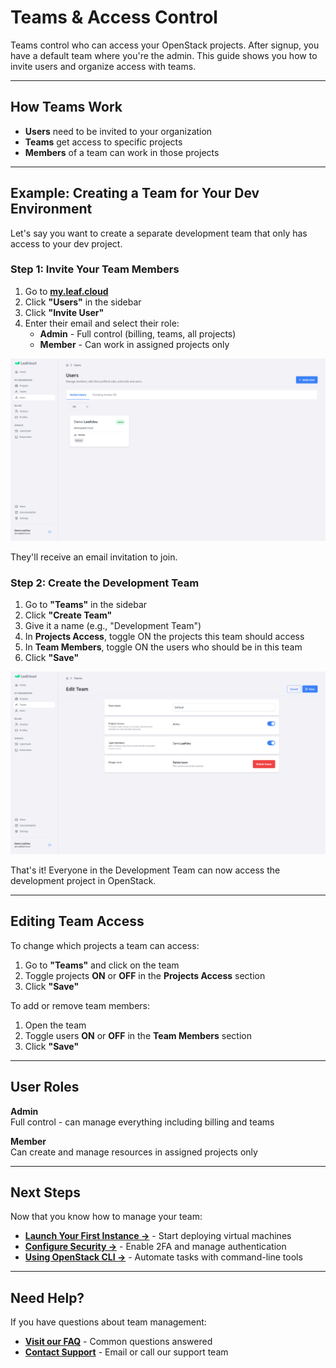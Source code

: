# Teams & Access Control

Teams control who can access your OpenStack projects. After signup, you have a default team where you're the admin. This guide shows you how to invite users and organize access with teams.

---

## How Teams Work

- **Users** need to be invited to your organization
- **Teams** get access to specific projects
- **Members** of a team can work in those projects

---

## Example: Creating a Team for Your Dev Environment

Let's say you want to create a separate development team that only has access to your dev project.

### Step 1: Invite Your Team Members

1. Go to **[my.leaf.cloud](https://my.leaf.cloud)**
2. Click **"Users"** in the sidebar
3. Click **"Invite User"**
4. Enter their email and select their role:
   - **Admin** - Full control (billing, teams, all projects)
   - **Member** - Can work in assigned projects only

![Inviting a user](../images/users-page.png)

They'll receive an email invitation to join.

### Step 2: Create the Development Team

1. Go to **"Teams"** in the sidebar
2. Click **"Create Team"**
3. Give it a name (e.g., "Development Team")
4. In **Projects Access**, toggle ON the projects this team should access
5. In **Team Members**, toggle ON the users who should be in this team
6. Click **"Save"**

![Managing team access](../images/team-detail.png)

That's it! Everyone in the Development Team can now access the development project in OpenStack.

---

## Editing Team Access

To change which projects a team can access:

1. Go to **"Teams"** and click on the team
2. Toggle projects **ON** or **OFF** in the **Projects Access** section
3. Click **"Save"**

To add or remove team members:

1. Open the team
2. Toggle users **ON** or **OFF** in the **Team Members** section  
3. Click **"Save"**

---

## User Roles

**Admin**  
Full control - can manage everything including billing and teams

**Member**  
Can create and manage resources in assigned projects only

---

## Next Steps

Now that you know how to manage your team:

- **[Launch Your First Instance →](Launching-an-instance.md)** - Start deploying virtual machines
- **[Configure Security →](Changing-your-password.md)** - Enable 2FA and manage authentication
- **[Using OpenStack CLI →](Using-Openstack-CLI.md)** - Automate tasks with command-line tools

---

## Need Help?

If you have questions about team management:

- **[Visit our FAQ](https://leaf.cloud/faq)** - Common questions answered
- **[Contact Support](https://leaf.cloud/contact)** - Email or call our support team

